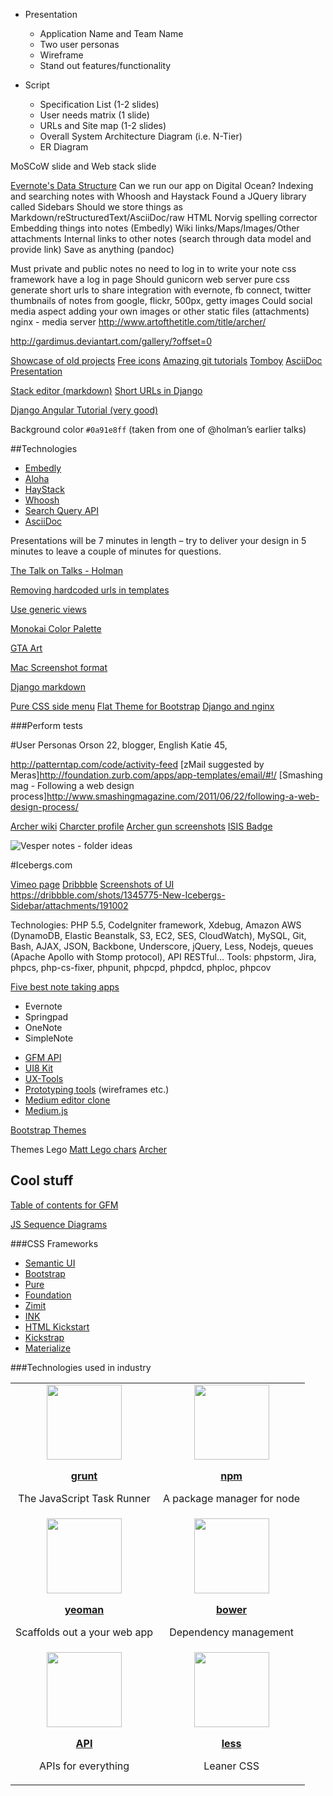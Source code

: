 + Presentation
    + Application Name and Team Name
    + Two user personas
    + Wireframe
    + Stand out features/functionality

+ Script
    + Specification List (1-2 slides)
    + User needs matrix (1 slide)
    + URLs and Site map (1-2 slides)
    + Overall System Architecture Diagram (i.e. N-Tier)
    + ER Diagram

MoSCoW slide and Web stack slide

[Evernote's Data Structure](https://dev.evernote.com/doc/articles/data_structure.php)
Can we run our app on Digital Ocean?
Indexing and searching notes with Whoosh and Haystack
Found a JQuery library called Sidebars
Should we store things as Markdown/reStructuredText/AsciiDoc/raw HTML
Norvig spelling corrector
Embedding things into notes (Embedly)
    Wiki links/Maps/Images/Other attachments
Internal links to other notes (search through data model and provide link)
Save as anything (pandoc)

Must
    private and public notes
    no need to log in to write your note
    css framework
    have a log in page
Should
    gunicorn web server
    pure css
    generate short urls to share
    integration with evernote, fb connect, twitter
    thumbnails of notes from google, flickr, 500px, getty images
Could
    social media aspect
    adding your own images or other static files (attachments)
    nginx - media server
http://www.artofthetitle.com/title/archer/

http://gardimus.deviantart.com/gallery/?offset=0

[Showcase of old projects](http://leif.pythonanywhere.com/)
[Free icons](http://thenounproject.com/)
[Amazing git tutorials](https://www.atlassian.com/git/tutorials/)
[Tomboy](https://wiki.gnome.org/Apps/Tomboy)
[AsciiDoc Presentation](https://mojavelinux.github.io/decks/asciidoc-with-pleasure/rwx2012/index.html#37.7)

[Stack editor (markdown)](https://stackedit.io/)
[Short URLs in Django](https://djangosnippets.org/snippets/1323/)

[Django Angular Tutorial (very good)](https://github.com/brwr/thinkster-django-angular-tutorial-draft-1)

Background color `#0a91e8ff` (taken from one of @holman’s earlier talks)

##Technologies
+ [Embedly](http://embed.ly/)
+ [Aloha](http://www.alohaeditor.org/api/)
+ [HayStack](http://haystacksearch.org/)
+ [Whoosh](https://bitbucket.org/mchaput/whoosh/wiki/Home)
+ [Search Query API](http://django-haystack.readthedocs.org/en/latest/searchqueryset_api.html)
+ [AsciiDoc](http://www.methods.co.nz/asciidoc/)

Presentations will be 7 minutes in length – try to deliver your design in 5
minutes to  leave a couple of minutes for questions.

[The Talk on Talks - Holman](http://zachholman.com/talk/the-talk-on-talks/)

[Removing hardcoded urls in templates](https://docs.djangoproject.com/en/1.7/intro/tutorial03/#removing-hardcoded-urls-in-templates)

[Use generic views](https://docs.djangoproject.com/en/1.7/intro/tutorial04/#use-generic-views-less-code-is-better)

[Monokai Color Palette](http://www.colourlovers.com/palette/1718713/Monokai)

[GTA Art](http://bit.ly/16bADC3)

[Mac Screenshot format](http://www.idownloadblog.com/2014/07/31/how-to-change-mac-screenshot-file-format/)

[Django markdown](https://pythonhosted.org/django-markdown/#)

[Pure CSS side menu](http://purecss.io/layouts/side-menu/#)
[Flat Theme for Bootstrap](http://designmodo.com/flat/)
[Django and nginx](http://michal.karzynski.pl/blog/2013/06/09/django-nginx-gunicorn-virtualenv-supervisor/)


###Perform tests

#User Personas
Orson
22, blogger, English 
Katie
45, 

http://patterntap.com/code/activity-feed
[zMail suggested by Meras]http://foundation.zurb.com/apps/app-templates/email/#!/
[Smashing mag - Following a web design process]http://www.smashingmagazine.com/2011/06/22/following-a-web-design-process/

[Archer wiki](http://archer.wikia.com/wiki/Archer_Wiki)
[Charcter profile](http://archer.wikia.com/wiki/Cyril_Figgis)
[Archer gun screenshots](http://www.imfdb.org/wiki/Archer_-_Season_2)
[ISIS Badge](http://bit.ly/1DpQ3Od)

![Vesper notes - folder ideas](http://a3.mzstatic.com/us/r30/Purple3/v4/a2/f2/2d/a2f22dbc-5b63-aa8f-ab0b-26b17e4b807f/screen568x568.jpeg)


#Icebergs.com

[Vimeo page](http://vimeo.com/user11157497)
[Dribbble](https://dribbble.com/AlbertPereta/tags/iceberg)
[Screenshots of UI](http://free.com.tw/icebergs/)
https://dribbble.com/shots/1345775-New-Icebergs-Sidebar/attachments/191002

Technologies: PHP 5.5, CodeIgniter framework, Xdebug, Amazon AWS (DynamoDB, Elastic Beanstalk, S3, EC2, SES, CloudWatch), MySQL, Git, Bash, AJAX, JSON, Backbone, Underscore, jQuery, Less, Nodejs, queues (Apache Apollo with Stomp protocol), API RESTful...
Tools: phpstorm, Jira, phpcs, php-cs-fixer, phpunit, phpcpd, phpdcd, phploc, phpcov

[Five best note taking apps](http://lifehacker.com/5837191/five-best-note-taking-applications)
+ Evernote
+ Springpad
+ OneNote
+ SimpleNote

* [GFM API](ttps://developer.github.com/v3/markdown/)
* [UI8 Kit](https://ui8.net/product/basiliq-wireframe-kit-free)
* [UX-Tools](http://uxdesign.cc/ux-tools/)
* [Prototyping tools](http://prototypingtools.co/)
(wireframes etc.)
* [Medium editor clone](https://github.com/daviferreira/medium-editor)
* [Medium.js](http://jakiestfu.github.io/Medium.js/docs/)

[Bootstrap Themes](http://bootswatch.com/)

Themes
Lego
[Matt Lego chars](http://store.spoke-art.com/collections/bad-dads-prints?page=3)
[Archer](http://archer.wikia.com/wiki/Pam_Poovey)
## Cool stuff

[Table of contents for GFM](http://doctoc.herokuapp.com/)

[JS Sequence Diagrams](http://bramp.github.io/js-sequence-diagrams/)

###CSS Frameworks
* [Semantic UI](http://semantic-ui.com/)
* [Bootstrap](http://getbootstrap.com/)
* [Pure](http://purecss.io/)
* [Foundation](http://foundation.zurb.com/)
* [Zimit](http://firezenk.github.io/zimit/)
* [INK](http://ink.sapo.pt/)
* [HTML Kickstart](http://www.99lime.com/elements/)
* [Kickstrap](http://getkickstart.com/)
* [Materialize](http://materializecss.com/mobile.html)

###Technologies used in industry

<table>
    <tr align="center">
        <td>
            <img src="https://i.cloudup.com/bDkmXyEmr5.png" height="120px" />
            <p><a href="http://gruntjs.com/"> <b>grunt</b> </a></p>
            <p>The JavaScript Task Runner</p>
        </td>
        <td>
            <img src="https://cldup.com/Rg6WLgqccB.svg" height="120px" />
            <p><a href="https://www.npmjs.com/"> <b>npm</b> </a></p>
            <p>A package manager for node</p>
        </td>
    </tr>
    <tr align="center">
        <td>
            <img src="https://cldup.com/P3MQgWdDyG.png" height="120px" />
            <p><a href="http://yeoman.io/"> <b>yeoman</b> </a></p>
            <p>Scaffolds out a your web app</p>
        </td>
        <td>
            <img src="https://i.cloudup.com/Ka0R3QvWRs.png" height="120px" />
            <p><a href="http://bower.io/"> <b>bower</b> </a></p>
            <p>Dependency management</p>
        </td>
    </tr>
    <tr align="center">
        <td>
            <img src="http://bit.ly/1uMGOso" height="120px" />
            <p><a href="http://www.apiforthat.com/"> <b>API</b> </a></p>
            <p>APIs for everything</p>
        </td>
        <td>
            <img src="https://i.cloudup.com/LYSQDzsBKK.png" height="120px" />
            <p><a href="http://lesscss.org/"> <b>less</b> </a></p>
            <p>Leaner CSS</p>
        </td>
    </tr>
</table>